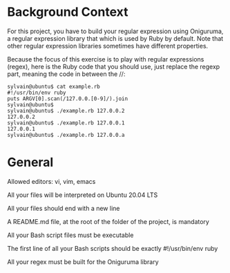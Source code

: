 # Background Context
For this project, you have to build your regular expression using Oniguruma, a regular expression library that which is used by Ruby by default. Note that other regular expression libraries sometimes have different properties.

Because the focus of this exercise is to play with regular expressions (regex), here is the Ruby code that you should use, just replace the regexp part, meaning the code in between the //:

	sylvain@ubuntu$ cat example.rb
	#!/usr/bin/env ruby
	puts ARGV[0].scan(/127.0.0.[0-9]/).join
	sylvain@ubuntu$
	sylvain@ubuntu$ ./example.rb 127.0.0.2
	127.0.0.2
	sylvain@ubuntu$ ./example.rb 127.0.0.1
	127.0.0.1
	sylvain@ubuntu$ ./example.rb 127.0.0.a

# General
Allowed editors: vi, vim, emacs

All your files will be interpreted on Ubuntu 20.04 LTS

All your files should end with a new line

A README.md file, at the root of the folder of the project, is mandatory

All your Bash script files must be executable

The first line of all your Bash scripts should be exactly #!/usr/bin/env ruby

All your regex must be built for the Oniguruma library
